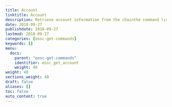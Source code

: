 ```yaml
---
title: Account
linktitle: Account
description: Retrieve account information from the chainthe command line.
date: 2018-09-27
publishdate: 2018-09-27
lastmod: 2018-09-27
categories: [eosc-get-commands]
keywords: []
menu:
  docs:
    parent: "eosc-get-commands"
    identifier: eosc_get_account
    weight: 40
weight: 40
sections_weight: 40
draft: false
aliases: []
toc: false
auto_content: true
---
```

